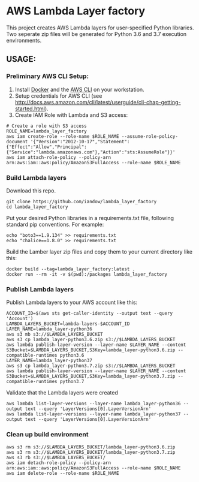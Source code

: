 # AWS Lambda Layer factory

This project creates AWS Lambda layers for user-specified Python libraries. Two seperate zip files will be generated for Python 3.6 and 3.7 execution environments.

## USAGE:

### Preliminary AWS CLI Setup: 
1. Install [Docker](https://docs.docker.com/) and the [AWS CLI](https://aws.amazon.com/cli/) on your workstation.
2. Setup credentials for AWS CLI (see http://docs.aws.amazon.com/cli/latest/userguide/cli-chap-getting-started.html).
3. Create IAM Role with Lambda and S3 access:
```
# Create a role with S3 access
ROLE_NAME=lambda_layer_factory
aws iam create-role --role-name $ROLE_NAME --assume-role-policy-document '{"Version":"2012-10-17","Statement":{"Effect":"Allow","Principal":{"Service":"lambda.amazonaws.com"},"Action":"sts:AssumeRole"}}'
aws iam attach-role-policy --policy-arn arn:aws:iam::aws:policy/AmazonS3FullAccess --role-name $ROLE_NAME
```

### Build Lambda layers
Download this repo.
```
git clone https://github.com/iandow/lambda_layer_factory
cd lambda_layer_factory
```

Put your desired Python libraries in a requirements.txt file, following standard pip conventions. For example:
```
echo "boto3==1.9.134" >> requirements.txt
echo "chalice==1.8.0" >> requirements.txt
```

Build the Lamber layer zip files and copy them to your current directory like this:
```
docker build --tag=lambda_layer_factory:latest .
docker run --rm -it -v $(pwd):/packages lambda_layer_factory
```

### Publish Lambda layers
Publish Lambda layers to your AWS account like this:
```
ACCOUNT_ID=$(aws sts get-caller-identity --output text --query 'Account')
LAMBDA_LAYERS_BUCKET=lambda-layers-$ACCOUNT_ID
LAYER_NAME=lambda_layer-python36
aws s3 mb s3://$LAMBDA_LAYERS_BUCKET
aws s3 cp lambda_layer-python3.6.zip s3://$LAMBDA_LAYERS_BUCKET
aws lambda publish-layer-version --layer-name $LAYER_NAME --content S3Bucket=$LAMBDA_LAYERS_BUCKET,S3Key=lambda_layer-python3.6.zip --compatible-runtimes python3.6
LAYER_NAME=lambda_layer-python37
aws s3 cp lambda_layer-python3.7.zip s3://$LAMBDA_LAYERS_BUCKET
aws lambda publish-layer-version --layer-name $LAYER_NAME --content S3Bucket=$LAMBDA_LAYERS_BUCKET,S3Key=lambda_layer-python3.7.zip --compatible-runtimes python3.7
```

Validate that the Lambda layers were created
```
aws lambda list-layer-versions --layer-name lambda_layer-python36 --output text --query 'LayerVersions[0].LayerVersionArn'
aws lambda list-layer-versions --layer-name lambda_layer-python37 --output text --query 'LayerVersions[0].LayerVersionArn'
```
### Clean up build environment
```
aws s3 rm s3://$LAMBDA_LAYERS_BUCKET/lambda_layer-python3.6.zip
aws s3 rm s3://$LAMBDA_LAYERS_BUCKET/lambda_layer-python3.7.zip
aws s3 rb s3://$LAMBDA_LAYERS_BUCKET/
aws iam detach-role-policy --policy-arn arn:aws:iam::aws:policy/AmazonS3FullAccess --role-name $ROLE_NAME
aws iam delete-role --role-name $ROLE_NAME
```
